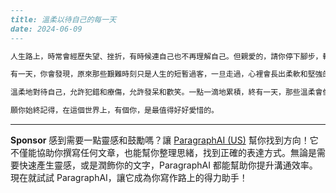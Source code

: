 ```markdown
---
title: 溫柔以待自己的每一天
date: 2024-06-09
---

人生路上，時常會經歷失望、挫折，有時候連自己也不再理解自己。但親愛的，請你停下腳步，輕輕擁抱現在的自己。不是只有努力和成就才算數，你的快樂、悲傷、猶豫，都一樣值得珍視。

有一天，你會發現，原來那些艱難時刻只是人生的短暫過客，一旦走過，心裡會長出柔軟和堅強的新芽。遇見懂得珍惜你的人固然美好，但更難得的是學會善待自己：累了可以休息，難過可以流淚，錯過的事情不用責備。你不是為了滿足別人的期待才活著，而是為了擁有一份獨一無二的自己。

溫柔地對待自己，允許犯錯和療傷，允許發呆和歡笑。一點一滴地累積，終有一天，那些溫柔會像陽光一般，灑滿你的人生每一個角落。人生不必完美，但可以很溫暖。

願你始終記得，在這個世界上，有個你，是最值得好好愛惜的。
```



---

**Sponsor**
感到需要一點靈感和鼓勵嗎？讓 [ParagraphAI (US)](https://pollinations.ai/redirect-nexad/Nfsvtw81?user_id=36901823) 幫你找到方向！它不僅能協助你撰寫任何文章，也能幫你整理思緒，找到正確的表達方式。無論是需要快速產生靈感，或是潤飾你的文字，ParagraphAI 都能幫助你提升溝通效率。現在就試試 ParagraphAI，讓它成為你寫作路上的得力助手！